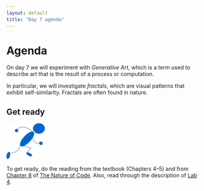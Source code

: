 ```yaml
---
layout: default
title: "Day 7 agenda"
---
```


# Agenda

On day 7 we will experiment with *Generative Art*, which is a term used to describe art that is the result of a process or computation.

In particular, we will investigate *fractals*, which are visual patterns that exhibit self-similarity.  Fractals are often found in nature.

## Get ready

<img class="parimg" alt="Get ready" src="img/getready.png">

To get ready, do the reading from the textbook (Chapters 4&ndash;5) and from [Chapter 8](http://natureofcode.com/book/chapter-8-fractals/) of [The Nature of Code](http://natureofcode.com/).  Also, read through the description of [Lab 4](../labs/lab04.html).

<div style="clear: both;"></div>
